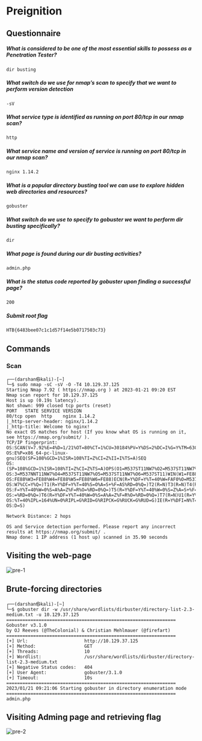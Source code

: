 # Preignition

## Questionnaire

##### What is considered to be one of the most essential skills to possess as a Penetration Tester?

```
dir busting
```

##### What switch do we use for nmap’s scan to specify that we want to perform version detection

```
-sV
```

##### What service type is identified as running on port 80/tcp in our nmap scan?

```
http
```

##### What service name and version of service is running on port 80/tcp in our nmap scan?

```
nginx 1.14.2
```

##### What is a popular directory busting tool we can use to explore hidden web directories and resources?

```
gobuster
```

##### What switch do we use to specify to gobuster we want to perform dir busting specifically?

```
dir
```

##### What page is found during our dir busting activities?

```
admin.php
```

##### What is the status code reported by gobuster upon finding a successful page?

```
200
```

##### Submit root flag

```
HTB{6483bee07c1c1d57f14e5b0717503c73}
```

## Commands

### Scan

```
┌──(darshan㉿kali)-[~]
└─$ sudo nmap -sC -sV -O -T4 10.129.37.125 
Starting Nmap 7.92 ( https://nmap.org ) at 2023-01-21 09:20 EST
Nmap scan report for 10.129.37.125
Host is up (0.19s latency).
Not shown: 999 closed tcp ports (reset)
PORT   STATE SERVICE VERSION
80/tcp open  http    nginx 1.14.2
|_http-server-header: nginx/1.14.2
|_http-title: Welcome to nginx!
No exact OS matches for host (If you know what OS is running on it, see https://nmap.org/submit/ ).
TCP/IP fingerprint:
OS:SCAN(V=7.92%E=4%D=1/21%OT=80%CT=1%CU=30184%PV=Y%DS=2%DC=I%G=Y%TM=63CBF4D
OS:E%P=x86_64-pc-linux-gnu)SEQ(SP=108%GCD=1%ISR=108%TI=Z%CI=Z%II=I%TS=A)SEQ
OS:(SP=108%GCD=1%ISR=108%TI=Z%CI=Z%TS=A)OPS(O1=M537ST11NW7%O2=M537ST11NW7%O
OS:3=M537NNT11NW7%O4=M537ST11NW7%O5=M537ST11NW7%O6=M537ST11)WIN(W1=FE88%W2=
OS:FE88%W3=FE88%W4=FE88%W5=FE88%W6=FE88)ECN(R=Y%DF=Y%T=40%W=FAF0%O=M537NNSN
OS:W7%CC=Y%Q=)T1(R=Y%DF=Y%T=40%S=O%A=S+%F=AS%RD=0%Q=)T2(R=N)T3(R=N)T4(R=Y%D
OS:F=Y%T=40%W=0%S=A%A=Z%F=R%O=%RD=0%Q=)T5(R=Y%DF=Y%T=40%W=0%S=Z%A=S+%F=AR%O
OS:=%RD=0%Q=)T6(R=Y%DF=Y%T=40%W=0%S=A%A=Z%F=R%O=%RD=0%Q=)T7(R=N)U1(R=Y%DF=N
OS:%T=40%IPL=164%UN=0%RIPL=G%RID=G%RIPCK=G%RUCK=G%RUD=G)IE(R=Y%DFI=N%T=40%C
OS:D=S)

Network Distance: 2 hops

OS and Service detection performed. Please report any incorrect results at https://nmap.org/submit/ .
Nmap done: 1 IP address (1 host up) scanned in 35.90 seconds

```

## Visiting the web-page

![pre-1](https://user-images.githubusercontent.com/87711310/213871156-b37a5587-a092-450c-9ce6-2d5b1013aa90.png)

## Brute-forcing directories

```
┌──(darshan㉿kali)-[~]
└─$ gobuster dir -w /usr/share/wordlists/dirbuster/directory-list-2.3-medium.txt -u 10.129.37.125
===============================================================
Gobuster v3.1.0
by OJ Reeves (@TheColonial) & Christian Mehlmauer (@firefart)
===============================================================
[+] Url:                     http://10.129.37.125
[+] Method:                  GET
[+] Threads:                 10
[+] Wordlist:                /usr/share/wordlists/dirbuster/directory-list-2.3-medium.txt
[+] Negative Status codes:   404
[+] User Agent:              gobuster/3.1.0
[+] Timeout:                 10s
===============================================================
2023/01/21 09:21:06 Starting gobuster in directory enumeration mode
===============================================================
admin.php
```

## Visiting Adming page and retrieving flag

![pre-2](https://user-images.githubusercontent.com/87711310/213871161-4b9d9c03-f6ac-483f-b5b1-8aed27f94c69.png)

